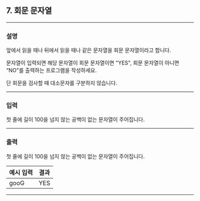 ## 7. 회문 문자열
*************************************************************************
### 설명
앞에서 읽을 때나 뒤에서 읽을 때나 같은 문자열을 회문 문자열이라고 합니다.

문자열이 입력되면 해당 문자열이 회문 문자열이면 "YES", 회문 문자열이 아니면 “NO"를 출력하는 프로그램을 작성하세요.

단 회문을 검사할 때 대소문자를 구분하지 않습니다.

-------------------------------------------------------------------------
### 입력
첫 줄에 길이 100을 넘지 않는 공백이 없는 문자열이 주어집니다.

-------------------------------------------------------------------------
### 출력
첫 줄에 길이 100을 넘지 않는 공백이 없는 문자열이 주어집니다.

| 예시 입력                      | 결과  |
|----------------------------|-----|
|gooG| YES |

-------------------------------------------------------------------------
